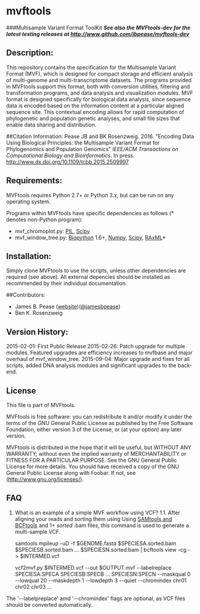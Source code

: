 # mvftools
###Multisample Variant Format ToolKit
***See also the MVFtools-dev for the latest testing releases at http://www.github.com/jbpease/mvftools-dev***

## Description:
This repository contains the specification for the Multisample Variant Format (MVF), which is designed for compact storage and efficient analysis of multi-genome and multi-transcriptome datasets.  The programs provided in MVFtools support this format, both with conversion utilities, filtering and transformation programs, and data analysis and visualization modules.  MVF format is designed specifically for biological data analysis, since sequence data is encoded based on the information content at a particular aligned sequence site.  This contextual encoding allows for rapid computation of phylogenetic and population genetic analyses, and small file sizes that enable data sharing and distribution.

##Citation Information:
Pease JB and BK Rosenzweig. 2016. "Encoding Data Using Biological Principles: the Multisample Variant Format for Phylogenomics and Population Genomics" *IEEE/ACM Transactions on Computational Biology and Bioinformatics*. In press. http://www.dx.doi.org/10.1109/tcbb.2015.2509997

## Requirements:
MVFtools requires Python 2.7+ or Python 3.x, but can be run on any operating system.

Programs within MVFtools have specific dependencies as follows (\* denotes non-Python program):
* mvf_chromoplot.py: [PIL](http://www.pythonware.com/products/pil/), [Scipy](http://www.scipy.org/)
* mvf_window_tree.py: [Biopython](http://www.biopython.org/) 1.6+, [Numpy](http://www.numpy.org/), [Scipy](http://www.scipy.org/), [RAxML](http://sco.h-its.org/exelixis/web/software/raxml/index.html/)\* 

## Installation:
Simply clone MVFtools to use the scripts, unless other dependencies are required (see above). All external depencies should be installed as recommended by their individual documentation.

##Contributors:
* James B. Pease ([website](http://pages.iu.edu/~jbpease/))([@jamesbpease](https://twitter.com/jamesbpease/))
* Ben K. Rosenzweig

## Version History:

2015-02-01: First Public Release
2015-02-26: Patch upgrade for multiple modules.  Featured upgrades are efficiency increases to mvfbase and major overhaul of mvf_window_tree.
2015-09-04: Major upgrade and fixes for all scripts, added DNA analysis modules and significant upgrades to the back-end. 

## License
This file is part of MVFtools.

MVFtools is free software: you can redistribute it and/or modify it under the terms of the GNU General Public License as published by the Free Software Foundation, either version 3 of the License, or (at your option) any later version.

MVFtools is distributed in the hope that it will be useful, but WITHOUT ANY WARRANTY; without even the implied warranty of MERCHANTABILITY or FITNESS FOR A PARTICULAR PURPOSE.  See the GNU General Public License for more details. You should have received a copy of the GNU General Public License along with Foobar.  If not, see (http://www.gnu.org/licenses/).

## FAQ

1. What is an example of a simple MVF workflow using VCF?
1.1. After aligning your reads and sorting them using Using [SAMtools and BCFtools](http://www.htslib.org/) and 1+ *sorted* .bam files, this command is used to generate a multi-sample VCF. 

    samtools mpileup -uD -f $GENOME.fasta $SPECIESA.sorted.bam $SPECIESB.sorted.bam ... $SPECIESN.sorted.bam | bcftools view -cg - > $INTERMED.vcf
    
    vcf2mvf.py $INTERMED.vcf --out $OUTPUT.mvf --labelreplace SPECIESA:SPECA SPECIESB:SPECB ... SPECIESN:SPECN --maskqual 0 --lowqual 20 --maskdepth 1 --lowdepth 3 --quiet --chromindex chr01 chr02 chr03 ...

The '--labelpreplace' amd '--chromindex' flags are optional, as VCF files should be converted automatically.

